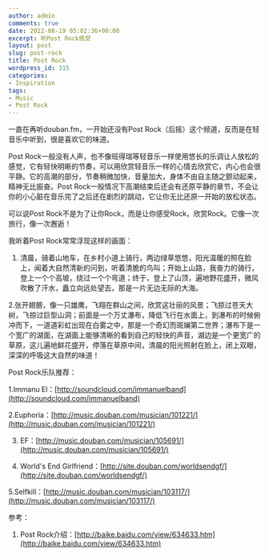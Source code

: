 ```yaml
---
author: admin
comments: true
date: 2012-08-19 05:02:36+00:00
excerpt: 听Post Rock感受
layout: post
slug: post-rock
title: Post Rock
wordpress_id: 315
categories:
- Inspiration
tags:
- Music
- Post Rock
---
```


一直在再听douban.fm，一开始还没有Post Rock（后摇）这个频道，反而是在轻音乐中听到，很是喜欢它的味道。







Post Rock一般没有人声，也不像班得瑞等轻音乐一样使用悠长的乐调让人放松的感觉，它有轻快明晰的节奏，可以用欣赏轻音乐一样的心情去欣赏它，内心也会很平静。它的高潮的部分，节奏稍微加快，音量加大，身体不由自主随之颤动起来，精神无比振奋。Post Rock一般情况下高潮结束后还会有还原平静的章节，不会让你的小心脏在音乐完了之后还在剧烈的跳动，它让你无比还原一开始的放松状态。




可以说Post Rock不是为了让你Rock，而是让你感受Rock，欣赏Rock。它像一次旅行，像一次邂逅！







我听着Post Rock常常浮现这样的画面：




1. 清晨，骑着山地车，在乡村小道上骑行，两边绿草悠悠，阳光温暖的照在脸上，闻着大自然清新的问到，听着清脆的鸟叫；开始上山路，我奋力的骑行，登上一个个高坡，绕过一个个弯道；终于，登上了山顶，遍地野花盛开，微风吹散了汗水，矗立向远处望去，那是一片无边无际的大海。







2.张开翅膀，像一只雄鹰，飞翔在群山之间，欣赏这壮丽的风景；飞掠过苍天大树，飞掠过巨型山洞；前面是一个万丈瀑布，降低飞行在水面上，到瀑布的时候俯冲而下，一道道彩虹出现在白雾之中，那是一个奇幻而斑斓第二世界；瀑布下是一个宽广的湖面，在湖面上能够清晰的看到自己的轻快的声音，湖边是一个更宽广的草原，这儿遍地鲜花盛开，停落在草原中间，清晨的阳光照射在脸上，闭上双眼，深深的呼吸这大自然的味道！







Post Rock乐队推荐：




1.Immanu El：[http://soundcloud.com/immanuelband](http://soundcloud.com/immanuelband)




2.Euphoria：[http://music.douban.com/musician/101221/](http://music.douban.com/musician/101221/)




3. EF：[http://music.douban.com/musician/105691/](http://music.douban.com/musician/105691/)




4. World's End Girlfriend：[http://site.douban.com/worldsendgf/](http://site.douban.com/worldsendgf/)




5.Selfkill：[http://music.douban.com/musician/103117/](http://music.douban.com/musician/103117/)







参考：




1. Post Rock介绍：[http://baike.baidu.com/view/634633.htm](http://baike.baidu.com/view/634633.htm)

